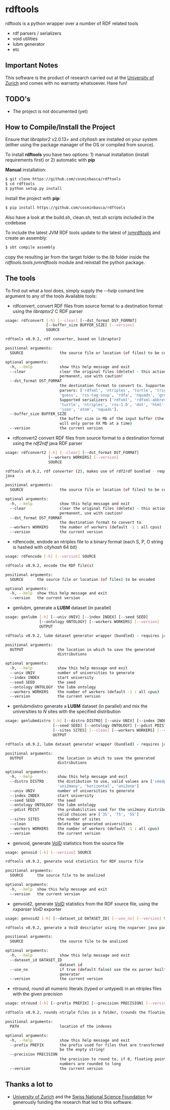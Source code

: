 rdftools
========

rdftools is a python wrapper over a number of RDF related tools
* rdf parsers / serializers
* void utilities
* lubm generator
* etc

Important Notes
---------------
This software is the product of research carried out at the [University of Zurich](http://www.ifi.uzh.ch/ddis.html) and comes with no warranty whatsoever. Have fun!

TODO's
------
* The project is not documented (yet)

How to Compile/Install the Project
----------------------------------
Ensure that *libraptor2* v2.0.13+ and *cityhash* are installed on your system (either using the package manager of the OS or compiled from source).

To install **rdftools** you have two options: 1) manual installation (install requirements first) or 2) automatic with **pip**

**Manual** installation:
```sh
$ git clone https://github.com/cosminbasca/rdftools
$ cd rdftools
$ python setup.py install
```

Install the project with **pip**:
```sh
$ pip install https://github.com/cosminbasca/rdftools
```

Also have a look at the build.sh, clean.sh, test.sh scripts included in the codebase 

To include the latest JVM RDF tools update to the latest of [jvmrdftools](https://github.com/cosminbasca/jvmrdftools) and create an assembly:

```sh
$ sbt compile assembly
```

copy the resulting jar from the target folder to the *lib* folder inside the *rdftools.tools.jvmrdftools* module and reinstall the python package.


The tools
---------

To find out what a tool does, simply supply the *--help* comand line argument to any of the tools
Available tools:

* rdfconvert, convert RDF files from source format to a destination format using the *libraptor2* C RDF parser

```sh
usage: rdfconvert [-h] [--clear] [--dst_format DST_FORMAT]
                  [--buffer_size BUFFER_SIZE] [--version]
                  SOURCE

rdftools v0.9.2, rdf converter, based on libraptor2

positional arguments:
  SOURCE                the source file or location (of files) to be converted

optional arguments:
  -h, --help            show this help message and exit
  --clear               clear the original files (delete) - this action is
                        permanent, use with caution!
  --dst_format DST_FORMAT
                        the destination format to convert to. Supported
                        parsers: ['rdfxml', 'ntriples', 'turtle', 'trig',
                        'guess', 'rss-tag-soup', 'rdfa', 'nquads', 'grddl'].
                        Supported serializers ['rdfxml', 'rdfxml-abbrev',
                        'turtle', 'ntriples', 'rss-1.0', 'dot', 'html',
                        'json', 'atom', 'nquads'].
  --buffer_size BUFFER_SIZE
                        the buffer size in Mb of the input buffer (the parser
                        will only parse XX Mb at a time)
  --version             the current version
```

* rdfconvert2 convert RDF files from source format to a destination format using the *rdf2rdf* java RDF parser

```sh
usage: rdfconvert2 [-h] [--clear] [--dst_format DST_FORMAT]
                   [--workers WORKERS] [--version]
                   SOURCE

rdftools v0.9.2, rdf converter (2), makes use of rdf2rdf bundled - requires
java

positional arguments:
  SOURCE                the source file or location (of files) to be converted

optional arguments:
  -h, --help            show this help message and exit
  --clear               clear the original files (delete) - this action is
                        permanent, use with caution!
  --dst_format DST_FORMAT
                        the destination format to convert to
  --workers WORKERS     the number of workers (default -1 : all cpus)
  --version             the current version
```

* rdfencode, endode an ntriples file to a binary format (each S, P, O string is hashed with *cityhash* 64 bit)

```sh
usage: rdfencode [-h] [--version] SOURCE

rdftools v0.9.2, encode the RDF file(s)

positional arguments:
  SOURCE      the source file or location (of files) to be encoded

optional arguments:
  -h, --help  show this help message and exit
  --version   the current version
```

* genlubm, generate a **LUBM** dataset (in parallel)

```sh
usage: genlubm [-h] [--univ UNIV] [--index INDEX] [--seed SEED]
               [--ontology ONTOLOGY] [--workers WORKERS] [--version]
               OUTPUT

rdftools v0.9.2, lubm dataset generator wrapper (bundled) - requires java

positional arguments:
  OUTPUT               the location in which to save the generated
                       distributions

optional arguments:
  -h, --help           show this help message and exit
  --univ UNIV          number of universities to generate
  --index INDEX        start university
  --seed SEED          the seed
  --ontology ONTOLOGY  the lubm ontology
  --workers WORKERS    the number of workers (default -1 : all cpus)
  --version            the current version
```

* genlubmdistro generate a **LUBM** dataset (in parallel) and mix the universities to *N* sites with the specified distribution

```sh
usage: genlubmdistro [-h] [--distro DISTRO] [--univ UNIV] [--index INDEX]
                     [--seed SEED] [--ontology ONTOLOGY] [--pdist PDIST]
                     [--sites SITES] [--clean] [--workers WORKERS] [--version]
                     OUTPUT

rdftools v0.9.2, lubm dataset generator wrapper (bundled) - requires java

positional arguments:
  OUTPUT               the location in which to save the generated
                       distributions

optional arguments:
  -h, --help           show this help message and exit
  --distro DISTRO      the distibution to use, valid values are ['seedprop',
                       'uni2many', 'horizontal', 'uni2one']
  --univ UNIV          number of universities to generate
  --index INDEX        start university
  --seed SEED          the seed
  --ontology ONTOLOGY  the lubm ontology
  --pdist PDIST        the probabilities used for the uni2many distribution,
                       valid choices are ['3S', '7S', '5S']
  --sites SITES        the number of sites
  --clean              delete the generated universities
  --workers WORKERS    the number of workers (default -1 : all cpus)
  --version            the current version
```
* genvoid, generate [VoID](http://www.w3.org/TR/void/) statistics from the source file

```sh
usage: genvoid [-h] [--version] SOURCE

rdftools v0.9.2, generate void statistics for RDF source file

positional arguments:
  SOURCE      the source file to be analized

optional arguments:
  -h, --help  show this help message and exit
  --version   the current version
```

* genvoid2, generate [VoID](http://www.w3.org/TR/void/) statistics from the RDF source file, using the *nxparser VoID* exporter

```sh
usage: genvoid2 [-h] [--dataset_id DATASET_ID] [--use_nx] [--version] SOURCE

rdftools v0.9.2, generate a VoiD descriptor using the nxparser java package

positional arguments:
  SOURCE                the source file to be analized

optional arguments:
  -h, --help            show this help message and exit
  --dataset_id DATASET_ID
                        dataset id
  --use_nx              if true (default false) use the nx parser builtin void
                        generator
  --version             the current version
```

* ntround, round all numeric literals (typed or untyped) in an ntriples files with the given precision

```sh
usage: ntround [-h] [--prefix PREFIX] [--precision PRECISION] [--version] PATH

rdftools v0.9.2, rounds ntriple files in a folder, (rounds the floating point literals)

positional arguments:
  PATH                  location of the indexes

optional arguments:
  -h, --help            show this help message and exit
  --prefix PREFIX       the prefix used for files that are transformed, cannot
                        be the enpty string!
  --precision PRECISION
                        the precision to round to, if 0, floating point
                        numbers are rounded to long
  --version             the current version
```

Thanks a lot to
---------------
* [University of Zurich](http://www.ifi.uzh.ch/ddis.html) and the [Swiss National Science Foundation](http://www.snf.ch/en/Pages/default.aspx) for generously funding the research that led to this software.
